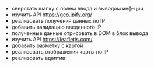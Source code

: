 - сверстать шапку с полем ввода и выводом инф-ции
- изучить API https://geo.ipify.org/
- реализовать получения данных по IP 
- добавить валидацию введенного IP 
- полученные данные отрисовать в DOM в блок вывода
- изучить API https://leafletjs.com/
- добавить разметку с картой
- реализовать отображения карты по IP 
- реализовать адаптив